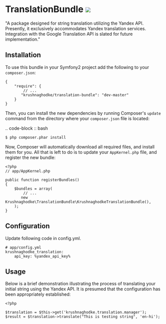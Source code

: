 # TranslationBundle ![](https://d15hperv2jcnaj.cloudfront.net/assets/v17c227c2f3/bundles/insight/img/medals/with-ribbon/medal-platinum.png)

"A package designed for string translation utilizing the Yandex API. Presently, it exclusively accommodates Yandex translation services. Integration with the Google Translation API is slated for future implementation."

## Installation

To use this bundle in your Symfony2 project add the following to your `composer.json`:

    {
        "require": {
            // ...
           "krushnaghodke/translation-bundle": "dev-master"
        }
    }

Then, you can install the new dependencies by running Composer's ``update`` command from the directory
where your ``composer.json`` file is located:

.. code-block :: bash

    $ php composer.phar install

Now, Composer will automatically download all required files, and install them for you.
All that is left to do is to update your ``AppKernel.php`` file, and register the new bundle:

    <?php
    // app/AppKernel.php

    public function registerBundles()
    {
        $bundles = array(
            // ...
           new Krushnaghodke\TranslationBundle\KrushnaghodkeTranslationBundle(),
        );
    }


## Configuration

Update following code in config.yml.

    # app/config.yml
    krushnaghodke_translation:
        api_key: %yandex_api_key%


## Usage

Below is a brief demonstration illustrating the process of translating your initial string using the Yandex API. It is presumed that the configuration has been appropriately established:

    <?php

    $translation = $this->get('krushnaghodke.translation.manager');
    $result = $translation->translate("This is testing string", 'en-hi');

